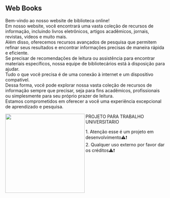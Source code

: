 ## Web Books
<p align="left">
                Bem-vindo ao nosso website de biblioteca online!
                <br>
                Em nosso website, você encontrará uma vasta coleção de recursos de informação, incluindo livros eletrônicos, artigos acadêmicos, jornais, revistas, vídeos e muito mais.
                <br>
                Além disso, oferecemos recursos avançados de pesquisa que permitem refinar seus resultados e encontrar informações precisas de maneira rápida e eficiente.
                <br>
                Se precisar de recomendações de leitura ou assistência para encontrar materiais específicos, nossa equipe de bibliotecários está à disposição para ajudar.
                <br>
                Tudo o que você precisa é de uma conexão à internet e um dispositivo compatível.
                <br>
                Dessa forma, você pode explorar nossa vasta coleção de recursos de informação sempre que precisar, seja para fins acadêmicos, profissionais ou simplesmente para seu próprio prazer de leitura.
                <br>
                Estamos comprometidos em oferecer a você uma experiência excepcional de aprendizado e pesquisa.
</p>
<img align="left" height="250" wight="250" src="https://images.vexels.com/media/users/3/267831/isolated/preview/cd079d709300f6af3cdfa75b83d35db8-a-cone-de-livros-aconchegantes-de-inverno.png"/>
<p>PROJETO PARA TRABALHO UNIVERSITARIO</p>
1. Atenção esse é um projeto em desenvolvimento⚠❗<br>
2. Qualquer uso externo por favor dar os créditos⚠❗
